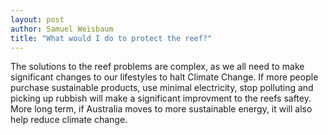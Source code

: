 ```yaml
---
layout: post
author: Samuel Weisbaum
title: "What would I do to protect the reef?"
---
```


The solutions to the reef problems are complex, as we all need to make significant changes to our lifestyles to halt Climate Change. If more people purchase sustainable products, use minimal electricity, stop polluting and picking up rubbish will make a significant improvment to the reefs saftey. More long term, if Australia moves to more sustainable energy, it will also help reduce climate change.
